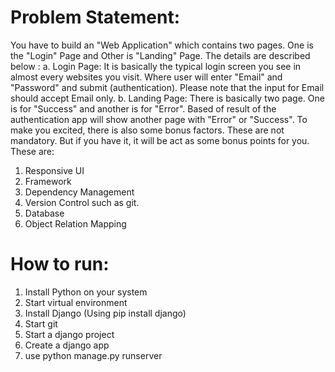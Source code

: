 # Problem Statement:
You have to build an "Web Application" which contains two pages. One is the "Login" Page and Other is "Landing" Page. The details are described below : a. Login Page: 
It is basically the typical login screen you see in almost every websites you visit. 
Where user will enter "Email" and "Password" and submit 
(authentication). 
Please note that the input for Email should accept Email only. 
b. Landing Page: 
There is basically two page. One is for "Success" and another is for "Error". 
Based of result of the authentication app will show another page with "Error" or "Success". 
To make you excited, there is also some bonus factors. These are not mandatory. But if you have it, it will be act as some bonus points for you. These are: 
1. Responsive UI 
2. Framework 
3. Dependency Management 
4. Version Control such as git. 
5. Database 
6. Object Relation Mapping 




# How to run:
1. Install Python on your system
2. Start virtual environment
3. Install Django (Using pip install django)
4. Start git
5. Start a django project
6. Create a django app
7. use python manage.py runserver
